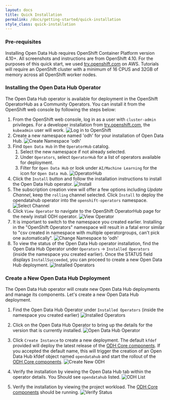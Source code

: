 ```yaml
---
layout: docs
title: Quick Installation
permalink: /docs/getting-started/quick-installation
style_class: quick-installation
---
```

### Pre-requisites

Installing Open Data Hub requires OpenShift Container Platform version 4.10+. All screenshots and instructions are from OpenShift 4.10.  For the purposes of this quick start, we used [try.openshift.com](https://try.openshift.com/) on AWS.  Tutorials will require an OpenShift cluster with a minimum of 16 CPUS and 32GB of memory across all OpenShift worker nodes.

### Installing the Open Data Hub Operator

The Open Data Hub operator is available for deployment in the OpenShift OperatorHub as a Community Operators. You can install it from the OpenShift web console by following the steps below:

1. From the OpenShift web console, log in as a user with `cluster-admin` privileges.  For a developer installation from [try.openshift.com](https://try.openshift.com/), the `kubeadmin` user will work.
![Log in to OpenShift](../assets/img/pages/docs/quick-installation/login.png)
1. Create a new namespace named 'odh' for your installation of Open Data Hub.
![Create Namespace 'odh'](../assets/img/pages/docs/quick-installation/create-namespace.png "Create Namespace 'odh'")
1. Find `Open Data Hub` in the `OperatorHub` catalog.
   1. Select the new namespace if not already selected.
   1. Under `Operators`, select `OperatorHub` for a list of operators available for deployment.
   1. Filter for `Open Data Hub` or look under `AI/Machine Learning` for the icon for `Open Data Hub`.
![OperatorHub](../assets/img/pages/docs/quick-installation/operator-hub.png "OperatorHub")
1. Click the `Install` button and follow the installation instructions to install the Open Data Hub operator.
![Install](../assets/img/pages/docs/quick-installation/install.png "Install")
1. The subscription creation view will offer a few options including *Update Channel*, keep the `rolling` channel selected. Click `Install` to deploy the opendatahub operator into the `openshift-operators` namespace.
![Select Channel](../assets/img/pages/docs/quick-installation/channels.png "Install")
1. Click `View Operator` to navigate to the OpenShift OperatorHub page for the newly install ODH operator.
![View Operator](../assets/img/pages/docs/quick-installation/installed-operator-ready-for-use.png "View Installed ODH Operator")
1. It is important to switch to the namespace you created earlier. Installing in the "OpenShift Operators" namespace will result in a fatal error similar to "csv created in namespace with multiple operatorgroups, can't pick one automatically".
![Change Namespace to 'odh'](../assets/img/pages/docs/quick-installation/installed-operators-change-namespace.png "Change Namespace to 'odh'")
1. To view the status of the Open Data Hub operator installation, find the Open Data Hub Operator under `Operators` -> `Installed Operators` (inside the namespace you created earlier). Once the STATUS field displays `InstallSucceeded`, you can proceed to create a new Open Data Hub deployment.
![Installed Operators](../assets/img/pages/docs/quick-installation/installed-operators.png "Installed Operators")

### Create a New Open Data Hub Deployment

The Open Data Hub operator will create new Open Data Hub deployments and manage its components.  Let's create a new Open Data Hub deployment.

1. Find the Open Data Hub Operator under `Installed Operators` (inside the namespace you created earlier)
![Installed Operators](../assets/img/pages/docs/quick-installation/installed-operators.png "Installed Operators")

1. Click on the Open Data Hub Operator to bring up the details for the version that is currently installed.
![Open Data Hub Operator](../assets/img/pages/docs/quick-installation/odh-operator.png "Open Data Hub Operator")

1. Click `Create Instance` to create a new deployment.  The default `kfdef` provided will deploy the latest release of the [ODH Core components](../docs/tiered-components.html). If you accepted the default name, this will trigger the creation of an Open Data Hub kfdef object named `opendatahub` and start the rollout of the [ODH Core components]({{site.baseurl}}/docs/tiered-components.html).
![Create New ODH](../assets/img/pages/docs/quick-installation/new-deployment.png "Create New ODH")

1. Verify the installation by viewing the Open Data Hub tab within the operator details.  You Should see `opendatahub` listed.
![ODH List](../assets/img/pages/docs/quick-installation/odh-list.png "ODH List")

1. Verify the installation by viewing the project workload.  The [ODH Core components](../docs/tiered-components.html) should be running.
![Verify Status](../assets/img/pages/docs/quick-installation/verify-install.png "Verify Status")
